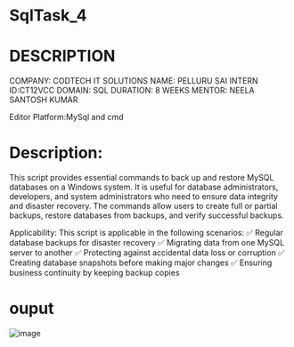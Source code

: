 # SqlTask_4
# DESCRIPTION 

COMPANY: CODTECH IT SOLUTIONS NAME: PELLURU SAI INTERN ID:CT12VCC DOMAIN: SQL DURATION: 8 WEEKS MENTOR: NEELA SANTOSH KUMAR

Editor Platform:MySql and cmd

# Description:
This script provides essential commands to back up and restore MySQL databases on a Windows system. It is useful for database administrators, developers, and system administrators who need to ensure data integrity and disaster recovery. The commands allow users to create full or partial backups, restore databases from backups, and verify successful backups.

Applicability:
This script is applicable in the following scenarios:
✅ Regular database backups for disaster recovery
✅ Migrating data from one MySQL server to another
✅ Protecting against accidental data loss or corruption
✅ Creating database snapshots before making major changes
✅ Ensuring business continuity by keeping backup copies

# ouput
![image](https://github.com/user-attachments/assets/3a025800-e541-49cb-82ae-2aebd44dd1d9)
